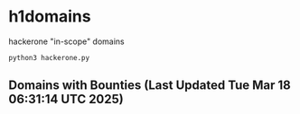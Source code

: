 # h1domains
hackerone "in-scope" domains

`python3 hackerone.py`
## Domains with Bounties (Last Updated Tue Mar 18 06:31:14 UTC 2025)
```

```
